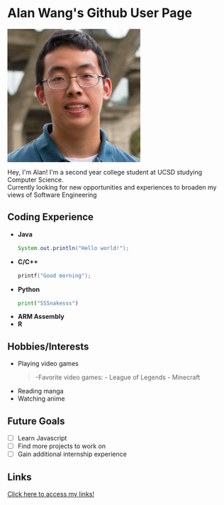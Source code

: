 # Alan Wang's Github User Page

<img src="Alan_Wang_headshot_photo.jpg" width=300 align=center>

Hey, I'm Alan! I'm a second year college student at UCSD studying Computer Science.  
Currently looking for new opportunities and experiences to broaden my views of Software Engineering 

## Coding Experience
- **Java** 
  ```Java
  System.out.println("Hello world!");
  ```
- **C/C++**
  ```C
  printf("Good morning");
  ```
- **Python** 
  ```Python
  print("SSSnakesss")
  ```
- **ARM Assembly** 
- **R** 

## Hobbies/Interests 
- Playing video games
  > -Favorite video games:
  >     - League of Legends
  >     - Minecraft 
- Reading manga
- Watching anime 

## Future Goals 
- [ ] Learn Javascript 
- [ ] Find more projects to work on
- [ ] Gain additional internship experience 
  
## Links 
[Click here to access my links!](links.md)

